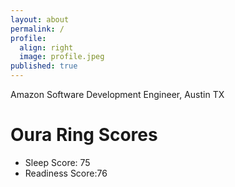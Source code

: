 ```yaml
---
layout: about
permalink: /
profile:
  align: right
  image: profile.jpeg
published: true
---
```


Amazon Software Development Engineer, Austin TX

# Oura Ring Scores
- Sleep Score: 75
- Readiness Score:76 
